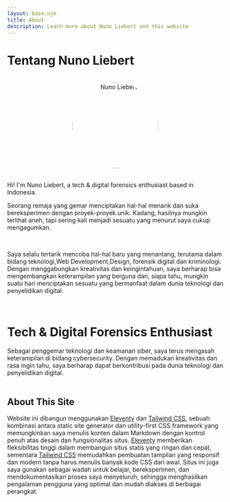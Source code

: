 ```yaml
---
layout: base.njk
title: About
description: Learn more about Nuno Liebert and this website
---
```


<h1 class="text-4xl font-bold mb-4">Tentang Nuno Liebert</h1>

<p align="center">
  <img 
    src="https://blogger.googleusercontent.com/img/b/R29vZ2xl/AVvXsEikGv8RVFee82HBcTnETZUEY8ZiUvV1_1xbz4exL-0DY9hwtBnOAM8EvoLcsgksEBnwEKuoEaztM7qzJ_cHdXru59us0Fn2oOqzWabBHx_FMIZmwRY5bqFV82bCZ8Ufq9aQ8D5Q7OAMFV-EnqLKLhcx5oIr7EvQttymkv_nRYOcnA6xped9V5u95RG4P6Qz/s1280/WhatsApp%20Image%202025-06-02%20at%2021.59.19.jpeg" 
    alt="Nuno Liebert" 
    style="width: 200px; height: 200px; border-radius: 50%; object-fit: cover; margin: 1rem auto;"
  >
</p>

Hi! I'm Nuno Liebert, a tech & digital forensics enthusiast based in Indonesia.

Seorang remaja yang gemar menciptakan hal-hal menarik dan suka bereksperimen dengan proyek-proyek unik. Kadang, hasilnya mungkin terlihat aneh, tapi sering kali menjadi sesuatu yang menurut saya cukup mengagumkan.

<br>

Saya selalu tertarik mencoba hal-hal baru yang menantang, terutama dalam bidang teknologi,Web Development,Design, forensik digital dan kriminologi. Dengan menggabungkan kreativitas dan keingintahuan, saya berharap bisa mengembangkan keterampilan yang berguna dan, siapa tahu, mungkin suatu hari menciptakan sesuatu yang bermanfaat dalam dunia teknologi dan penyelidikan digital.

<br>

<h1 class="text-4xl font-bold mb-4">Tech & Digital Forensics Enthusiast</h1>
Sebagai penggemar teknologi dan keamanan siber, saya terus mengasah keterampilan di bidang cybersecurity. Dengan memadukan kreativitas dan rasa ingin tahu, saya berharap dapat berkontribusi pada dunia teknologi dan penyelidikan digital.

<br>

<br>

<h2 class="text-4xl font-bold mb-4">About This Site</h2>

Website ini dibangun menggunakan [Eleventy](https://www.11ty.dev/) dan [Tailwind CSS](https://tailwindcss.com/), sebuah kombinasi antara static site generator dan utility-first CSS framework yang memungkinkan saya menulis konten dalam Markdown dengan kontrol penuh atas desain dan fungsionalitas situs. [Eleventy](https://www.11ty.dev/) memberikan fleksibilitas tinggi dalam membangun situs statis yang ringan dan cepat, sementara [Tailwind CSS](https://tailwindcss.com/) memudahkan pembuatan tampilan yang responsif dan modern tanpa harus menulis banyak kode CSS dari awal. Situs ini juga saya gunakan sebagai wadah untuk belajar, bereksperimen, dan mendokumentasikan proses saya menyeluruh, sehingga menghasilkan pengalaman pengguna yang optimal dan mudah diakses di berbagai perangkat.